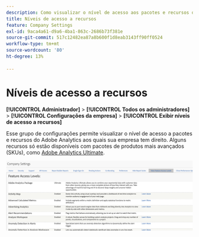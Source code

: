 ```yaml
---
description: Como visualizar o nível de acesso aos pacotes e recursos do Adobe Analytics aos quais sua empresa tem direito.
title: Níveis de acesso a recursos
feature: Company Settings
exl-id: 9aca4a61-d9a6-4ba1-863c-2686b73f381e
source-git-commit: 517c12482ea87a8b600f1d8eab3143ff90ff0524
workflow-type: tm+mt
source-wordcount: '80'
ht-degree: 13%

---
```


# Níveis de acesso a recursos

**[!UICONTROL Administrador]** > **[!UICONTROL Todos os administradores]** > **[!UICONTROL Configurações da empresa]** > **[!UICONTROL Exibir níveis de acesso a recursos]**

Esse grupo de configurações permite visualizar o nível de acesso a pacotes e recursos do Adobe Analytics aos quais sua empresa tem direito. Alguns recursos só estão disponíveis com pacotes de produtos mais avançados (SKUs), como [Adobe Analytics Ultimate](https://www.adobe.com/br/data-analytics-cloud/analytics/ultimate.html).

![](assets/feature-access-levels.png)
